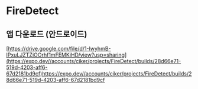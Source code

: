 # FireDetect

## 앱 다운로드 (안드로이드)
[https://drive.google.com/file/d/1-IwyhmB-IPxuLJZTZiOOrhf1mFEMKiHD/view?usp=sharing](https://expo.dev//accounts/ciker/projects/FireDetect/builds/28d66e71-519d-4203-aff6-67d2181bd9cf)https://expo.dev//accounts/ciker/projects/FireDetect/builds/28d66e71-519d-4203-aff6-67d2181bd9cf
